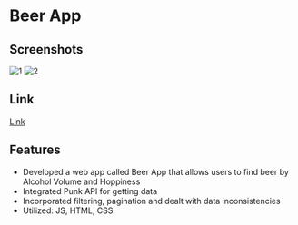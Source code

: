# Beer App

## Screenshots
![1](https://user-images.githubusercontent.com/55764020/87203431-32380000-c2c8-11ea-8bcb-470ecace3132.JPG)
![2](https://user-images.githubusercontent.com/55764020/87203436-3401c380-c2c8-11ea-900c-605a0c9533df.JPG)

## Link
[Link](https://robertlee12379.github.io/beer_app_js_html_css/)

## Features

* Developed a web app called Beer App that allows users to find beer by Alcohol Volume and Hoppiness
* Integrated Punk API for getting data
* Incorporated filtering, pagination and dealt with data inconsistencies
* Utilized: JS, HTML, CSS

